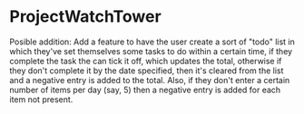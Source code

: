 # ProjectWatchTower

Posible addition: 
  Add a feature to have the user create a sort of "todo" list in which they've set themselves some tasks to do within a certain time, if they complete the task the can tick it off, which updates the total, otherwise if they don't complete it by the date specified, then it's cleared from the list and a negative entry is added to the total. 
   Also, if they don't enter a certain number of items per day (say, 5) then a negative entry is added for each item not present. 
